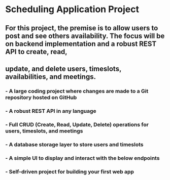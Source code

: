 # Scheduling Application Project

## For this project, the premise is to allow users to post and see others availability. The focus will be on backend implementation and a robust REST API to create, read, 
## update, and delete users, timeslots, availabilities, and meetings.

### - A large coding project where changes are made to a Git repository hosted on GitHub
### - A robust REST API in any language
### - Full CRUD (Create, Read, Update, Delete) operations for users, timeslots, and meetings
### - A database storage layer to store users and timeslots
### - A simple UI to display and interact with the below endpoints
### - Self-driven project for building your first web app
